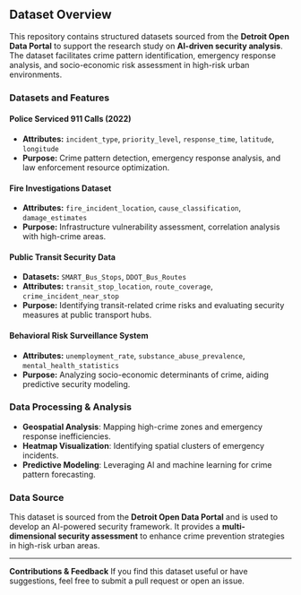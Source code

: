 ## Dataset Overview

This repository contains structured datasets sourced from the **Detroit Open Data Portal** to support the research study on **AI-driven security analysis**. The dataset facilitates crime pattern identification, emergency response analysis, and socio-economic risk assessment in high-risk urban environments.

### Datasets and Features

#### Police Serviced 911 Calls (2022)
- **Attributes:** `incident_type`, `priority_level`, `response_time`, `latitude`, `longitude`
- **Purpose:** Crime pattern detection, emergency response analysis, and law enforcement resource optimization.

#### Fire Investigations Dataset
- **Attributes:** `fire_incident_location`, `cause_classification`, `damage_estimates`
- **Purpose:** Infrastructure vulnerability assessment, correlation analysis with high-crime areas.

#### Public Transit Security Data
- **Datasets:** `SMART_Bus_Stops`, `DDOT_Bus_Routes`
- **Attributes:** `transit_stop_location`, `route_coverage`, `crime_incident_near_stop`
- **Purpose:** Identifying transit-related crime risks and evaluating security measures at public transport hubs.

#### Behavioral Risk Surveillance System
- **Attributes:** `unemployment_rate`, `substance_abuse_prevalence`, `mental_health_statistics`
- **Purpose:** Analyzing socio-economic determinants of crime, aiding predictive security modeling.

### Data Processing & Analysis
-  **Geospatial Analysis**: Mapping high-crime zones and emergency response inefficiencies.
-  **Heatmap Visualization**: Identifying spatial clusters of emergency incidents.
-  **Predictive Modeling**: Leveraging AI and machine learning for crime pattern forecasting.

### Data Source
This dataset is sourced from the **Detroit Open Data Portal** and is used to develop an AI-powered security framework. It provides a **multi-dimensional security assessment** to enhance crime prevention strategies in high-risk urban areas.

---

**Contributions & Feedback**
If you find this dataset useful or have suggestions, feel free to submit a pull request or open an issue.
